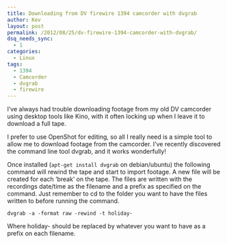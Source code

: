 ```yaml
---
title: Downloading from DV firewire 1394 camcorder with dvgrab
author: Kev
layout: post
permalink: /2012/08/25/dv-firewire-1394-camcorder-with-dvgrab/
dsq_needs_sync:
  - 1
categories:
  - Linux
tags:
  - 1394
  - Camcorder
  - dvgrab
  - firewire
---
```

I&#8217;ve always had trouble downloading footage from my old DV camcorder using desktop tools like Kino, with it often locking up when I leave it to download a full tape.

I prefer to use OpenShot for editing, so all I really need is a simple tool to allow me to download footage from the camcorder. I&#8217;ve recently discovered the command line tool dvgrab, and it works wonderfully!<!--more-->

Once installed (`apt-get install dvgrab` on debian/ubuntu) the following command will rewind the tape and start to import footage. A new file will be created for each &#8216;break&#8217; on the tape. The files are written with the recordings date/time as the filename and a prefix as specified on the command. Just remember to cd to the folder you want to have the files written to before running the command.

`dvgrab -a -format raw -rewind -t holiday-`

Where holiday- should be replaced by whatever you want to have as a prefix on each filename.
